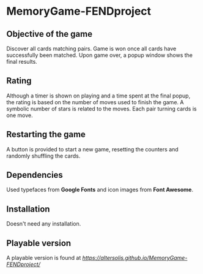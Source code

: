 # MemoryGame-FENDproject

## Objective of the game
Discover all cards matching pairs.
Game is won once all cards have successfully been matched.
Upon game over, a popup window shows the final results.

## Rating
Although a timer is shown on playing and a time spent at the final popup, the rating is based on the number of moves used to finish the game.
A symbolic number of stars is related to the moves.
Each pair turning cards is one move.

## Restarting the game
A button is provided to start a new game, resetting the counters and randomly shuffling the cards.

## Dependencies
Used typefaces from **Google Fonts** and icon images from **Font Awesome**.

## Installation
Doesn't need any installation.

## Playable version
A playable version is found at _https://altersolis.github.io/MemoryGame-FENDproject/_



